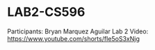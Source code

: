 # LAB2-CS596
Participants: Bryan Marquez Aguilar
Lab 2 Video: https://www.youtube.com/shorts/fIe5oS3xNjg
